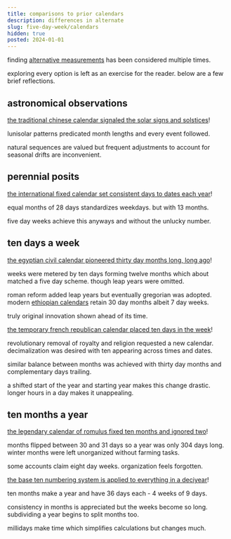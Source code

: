 ```yaml
---
title: comparisons to prior calendars
description: differences in alternate
slug: five-day-week/calendars
hidden: true
posted: 2024-01-01
---
```


finding [alternative measurements][reform] has been considered multiple times.

exploring every option is left as an exercise for the reader. below are a few
brief reflections.

## astronomical observations

[the traditional chinese calendar signaled the solar signs and solstices][chinese]!

lunisolar patterns predicated month lengths and every event followed.

natural sequences are valued but frequent adjustments to account for seasonal
drifts are inconvenient.

## perennial posits

[the international fixed calendar set consistent days to dates each year][cotsworth]!

equal months of 28 days standardizes weekdays. but with 13 months.

five day weeks achieve this anyways and without the unlucky number.

## ten days a week

[the egyptian civil calendar pioneered thirty day months long, long ago][egyptian]!

weeks were metered by ten days forming twelve months which about matched a five
day scheme. though leap years were omitted.

roman reform added leap years but eventually gregorian was adopted. modern
[ethiopian calendars][ethiopian] retain 30 day months albeit 7 day weeks.

truly original innovation shown ahead of its time.

[the temporary french republican calendar placed ten days in the week][french]!

revolutionary removal of royalty and religion requested a new calendar.
decimalization was desired with ten appearing across times and dates.

similar balance between months was achieved with thirty day months and
complementary days trailing.

a shifted start of the year and starting year makes this change drastic. longer
hours in a day makes it unappealing.

## ten months a year

[the legendary calendar of romulus fixed ten months and ignored two][romulus]!

months flipped between 30 and 31 days so a year was only 304 days long. winter
months were left unorganized without farming tasks.

some accounts claim eight day weeks. organization feels forgotten.

[the base ten numbering system is applied to everything in a deciyear][deciyear]!

ten months make a year and have 36 days each - 4 weeks of 9 days.

consistency in months is appreciated but the weeks become so long. subdividing a
year begins to split months too.

millidays make time which simplifies calculations but changes much.

[chinese]: https://en.wikipedia.org/wiki/Chinese_calendar#Horology
[cotsworth]: https://en.wikipedia.org/wiki/International_Fixed_Calendar
[deciyear]: https://web.archive.org/web/20231220193602/https://deciyear.com/
[ethiopian]: https://www.ethcalendar.com
[egyptian]: https://en.wikipedia.org/wiki/Egyptian_calendar#Civil_calendar
[french]: https://en.wikipedia.org/wiki/French_Republican_calendar#Ten_days_of_the_week
[reform]: https://en.wikipedia.org/wiki/Calendar_reform
[romulus]: https://en.wikipedia.org/wiki/Roman_calendar#Calendar_of_Romulus
